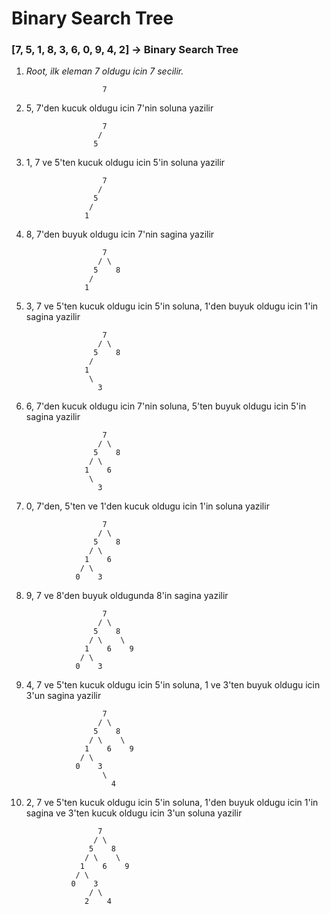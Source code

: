 # Binary Search Tree

### [7, 5, 1, 8, 3, 6, 0, 9, 4, 2] -> Binary Search Tree

1. *Root, ilk eleman  7 oldugu icin 7 secilir.*

                        7
                        
2. 5, 7'den kucuk oldugu icin 7'nin soluna yazilir
                        
                        7
                       /
                      5
                      
3. 1, 7 ve 5'ten kucuk oldugu icin 5'in soluna yazilir
                         
                        7
                       /
                      5
                     /
                    1
                    
4. 8, 7'den buyuk oldugu icin 7'nin sagina yazilir
                          
                        7
                       / \
                      5    8
                     /
                    1
    
5. 3, 7 ve 5'ten kucuk oldugu icin 5'in soluna, 1'den buyuk oldugu icin 1'in sagina yazilir
 
                           
                        7
                       / \
                      5    8
                     / 
                    1    
                     \
                       3
                       
6. 6, 7'den kucuk oldugu icin 7'nin soluna, 5'ten buyuk oldugu icin 5'in sagina yazilir
                            
                        7
                       / \
                      5    8
                     / \
                    1    6
                     \
                       3
                       
7. 0, 7'den, 5'ten ve 1'den kucuk oldugu icin 1'in soluna yazilir
                             
                        7
                       / \
                      5    8
                     / \
                    1    6
                   / \
                  0    3
                  
8. 9, 7 ve 8'den buyuk oldugunda 8'in sagina yazilir
                             
                        7
                       / \
                      5    8
                     / \    \
                    1    6    9
                   / \
                  0    3
                  
9. 4, 7 ve 5'ten kucuk oldugu icin 5'in soluna, 1 ve 3'ten buyuk oldugu icin 3'un sagina yazilir
                             
                        7
                       / \
                      5    8
                     / \    \
                    1    6    9
                   / \
                  0    3
                        \
                          4
                          
10. 2, 7 ve 5'ten kucuk oldugu icin 5'in soluna, 1'den buyuk oldugu icin 1'in sagina ve 3'ten kucuk oldugu icin 3'un soluna yazilir
                             
                        7
                       / \
                      5    8
                     / \    \
                    1    6    9
                   / \
                  0    3
                      / \
                     2    4  
